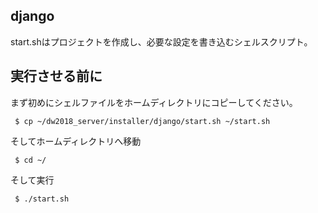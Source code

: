 ## django
start.shはプロジェクトを作成し、必要な設定を書き込むシェルスクリプト。  

## 実行させる前に

まず初めにシェルファイルをホームディレクトリにコピーしてください。  
```
 $ cp ~/dw2018_server/installer/django/start.sh ~/start.sh
```
そしてホームディレクトリへ移動
```
 $ cd ~/
```

そして実行
```
 $ ./start.sh
```
